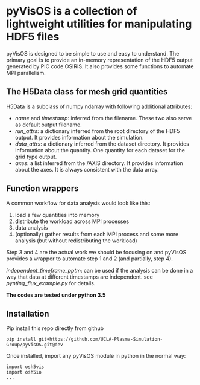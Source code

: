 # pyVisOS is a collection of lightweight utilities for manipulating HDF5 files

pyVisOS is designed to be simple to use and easy to understand. The primary goal is to provide an in-memory representation of 
the HDF5 output generated by PIC code OSIRIS. It also provides some functions to automate MPI parallelism.

## The H5Data class for mesh grid quantities
H5Data is a subclass of numpy ndarray with following additional attributes:
* _name_ and _timestamp_: inferred from the filename. These two also serve as default output filename.
* _run_attrs_: a dictionary inferred from the root directory of the HDF5 output. It provides information about the simulation.
* _data_attrs_: a dictionary inferred from the dataset directory. It provides information about the quantity. One quantity for each dataset for the grid type output.
* _axes_: a list inferred from the /AXIS directory. It provides information about the axes. It is always consistent with the data array.

## Function wrappers
A common workflow for data analysis would look like this:

1) load a few quantities into memory
2) distribute the workload across MPI processes
3) data analysis
4) (optionally) gather results from each MPI process and some more analysis (but without redistributing the workload)

Step 3 and 4 are the actual work we should be focusing on and pyVisOS provides a wrapper to automate step 1 and 2 (and partially, step 4).

_independent_timeframe_pptm_: can be used if the analysis can be done in a way that data at different timestamps are independent. see _pynting_flux_example.py_ for details.

**The codes are tested under python 3.5**

## Installation
Pip install this repo directly from github

``pip install git+https://github.com/UCLA-Plasma-Simulation-Group/pyVisOS.git@dev``

Once installed, import any pyVisOS module in python in the normal way:

```
import osh5vis
import osh5io
...
```

